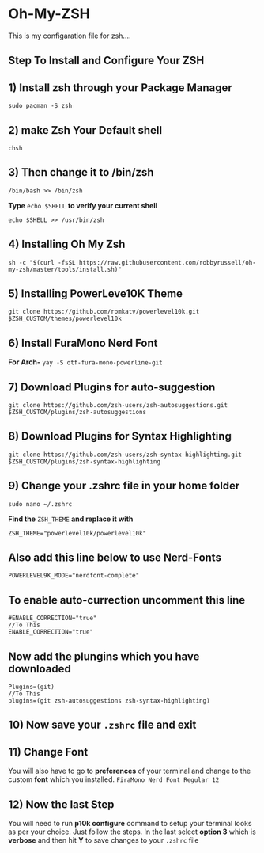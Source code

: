 # Oh-My-ZSH
This is my configaration file for zsh....
## Step To Install and Configure Your ZSH
## 1) Install zsh through your Package Manager
```
sudo pacman -S zsh
```
## 2) make Zsh Your Default shell                                                                                                                                 
```   
chsh 
```
## 3) Then change it to /bin/zsh
```
/bin/bash >> /bin/zsh
```
**Type** `echo $SHELL` **to verify your current shell**
``` 
echo $SHELL >> /usr/bin/zsh
```
## 4) Installing Oh My Zsh
```
sh -c "$(curl -fsSL https://raw.githubusercontent.com/robbyrussell/oh-my-zsh/master/tools/install.sh)"
```
## 5) Installing PowerLeve10K Theme
```
git clone https://github.com/romkatv/powerlevel10k.git $ZSH_CUSTOM/themes/powerlevel10k
```
## 6) Install FuraMono Nerd Font
**For Arch-** `yay -S otf-fura-mono-powerline-git`    

## 7) Download Plugins for auto-suggestion
```
git clone https://github.com/zsh-users/zsh-autosuggestions.git $ZSH_CUSTOM/plugins/zsh-autosuggestions
```
## 8) Download Plugins for Syntax Highlighting
```
git clone https://github.com/zsh-users/zsh-syntax-highlighting.git $ZSH_CUSTOM/plugins/zsh-syntax-highlighting
```
## 9) Change your .zshrc file in your home folder
```
sudo nano ~/.zshrc
```
**Find the** `ZSH_THEME` **and replace it with**
```
ZSH_THEME="powerlevel10k/powerlevel10k"
```
## Also add this line below to use Nerd-Fonts
```
POWERLEVEL9K_MODE="nerdfont-complete"
```
## To enable auto-currection uncomment this line
```
#ENABLE_CORRECTION="true"
//To This
ENABLE_CORRECTION="true"
```
## Now add the plungins which you have downloaded
```
Plugins=(git)
//To This
plugins=(git zsh-autosuggestions zsh-syntax-highlighting)
```
## 10) Now save your `.zshrc` file and exit
## 11) Change Font
You will also have to go to **preferences** of your terminal and change to the custom **font** which you installed.
`FiraMono Nerd Font Regular 12`
## 12) Now the last Step
You will need to run **p10k configure** command to setup your terminal looks as per your choice. Just follow the steps. In the last select **option 3** which is **verbose** and then hit **Y** to save changes to your `.zshrc` file

